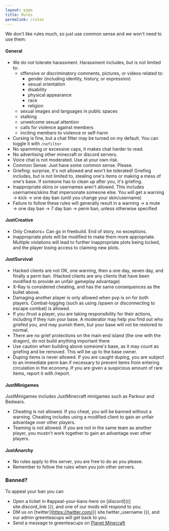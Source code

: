 ```yaml
---
layout: page
title: Rules
permalink: /rules
---
```


We don't like rules much, so just use common sense and we won't need to use them:

#### General
- We do not tolerate harassment. Harassment includes, but is not limited to:
  - offensive or discriminatory comments, pictures, or videos related to:
    - gender (including identity, history, or expression)
    - sexual orientation
    - disability
    - physical appearance
    - race
    - religion
  - sexual images and languages in public spaces
  - stalking
  - unwelcome sexual attention
  - calls for violence against members
  - inciting members to violence or self-harm
- Cursing is fine, but a chat filter may be turned on my default. You can toggle it with `/nofilter`
- No spamming or excessive caps, it makes chat harder to read.
- No advertising other minecraft or discord servers.
- Voice chat is not moderated. Use at your own risk.
- Common Sense: Just have some common sense. Please.
- Griefing: surprise, it's not allowed and won't be tolerated! Griefing includes, but is not limited to, stealing one's items or making a mess of one's base. If someone has to clean up after you, it's griefing.
- Inappropriate skins or usernames aren't allowed. This includes usernames/skins that impersonate someone else. You will get a warning → kick → one day ban (until you change your skin/username)
- Failure to follow these rules will generally result in a warning → a mute → one day ban → 7 day ban → perm ban, unless otherwise specified


#### JustCreative
- Only Creators+ Can go in freebuild. End of story, no exceptions.
- Inappropriate plots will be modified to make them more appropriate. Multiple violations will lead to further inappropriate plots being locked, and the player losing access to claiming new plots.


#### JustSurvival
- Hacked clients are not OK, one warning, then a one day, seven day, and finally a perm ban. (Hacked clients are any clients that have been modified to provide an unfair gameplay advantage)
- X-Ray is considered cheating, and has the same consequences as the bullet above.
- Damaging another player is only allowed when pvp is on for both players. Combat-logging (such as using /spawn or disconnecting to escape combat) is allowed.
- If you /trust a player, you are taking responsibility for their actions, including if they ruin your base. A moderator may help you find out who griefed you, and may punish them, but your base will not be restored to normal.
- There are no grief protections on the main end island (the one with the dragon), do not build anything important there
- Use caution when building above someone's base, as it may count as griefing and be removed. This will be up to the base owner.
- Duping items is never allowed. If you are caught duping, you are subject to an immediate perm ban if necessary to prevent items from entering circulation in the economy. If you are given a suspicious amount of rare items, report it with /report.


#### JustMinigames
JustMinigames includes JustMinecraft minigames such as Parkour and Bedwars.
- Cheating is not allowed. If you cheat, you will be banned without a warning. Cheating includes using a modified client to gain an unfair advantage over other players.
- Teaming is not allowed. If you are not in the same team as another player, you mustn't work together to gain an advantage over other players.


#### JustAnarchy
- No rules apply to this server, you are free to do as you please.
- Remember to follow the rules when you join other servers.


### Banned?

To appeal your ban you can

- Open a ticket in #appeal-your-bans-here on [discord]({{ site.discord_link }}), and one of our mods will respond to you.
- DM us on [twitter](https://twitter.com/{{ site.twitter_username }}), and our admin greenteacups will get back to you.
- Send a message to greenteacups on [Planet Minecraft](https://www.planetminecraft.com/server/just-creative/)
